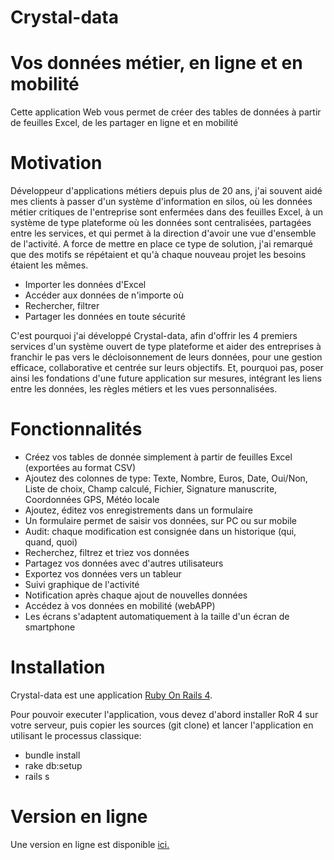 # Crystal-data

# Vos données métier, en ligne et en mobilité 

Cette application Web vous permet de créer des tables de données à partir de feuilles Excel, de les partager en ligne et en mobilité

# Motivation

Développeur d'applications métiers depuis plus de 20 ans, j'ai souvent aidé mes clients à passer 
d'un système d'information en silos, où les données métier critiques de l'entreprise sont enfermées 
dans des feuilles Excel, à un système de type plateforme où les données sont centralisées, 
partagées entre les services, et qui permet à la direction d'avoir une vue d'ensemble de l'activité. 
A force de mettre en place ce type de solution, j'ai remarqué que des motifs se répétaient et 
qu'à chaque nouveau projet les besoins étaient les mêmes.

* Importer les données d'Excel
* Accéder aux données de n'importe où
* Rechercher, filtrer
* Partager les données en toute sécurité

C'est pourquoi j'ai développé Crystal-data, afin d'offrir les 4 premiers services d'un système ouvert 
de type plateforme et aider des entreprises à franchir le pas vers le décloisonnement de leurs données, 
pour une gestion efficace, collaborative et centrée sur leurs objectifs. 
Et, pourquoi pas, poser ainsi les fondations d'une future application sur mesures, 
intégrant les liens entre les données, les règles métiers et les vues personnalisées.


# Fonctionnalités

* Créez vos tables de donnée simplement à partir de feuilles Excel (exportées au format CSV)
* Ajoutez des colonnes de type: Texte, Nombre, Euros, Date, Oui/Non, Liste de choix, Champ calculé, Fichier, Signature manuscrite, Coordonnées GPS, Météo locale
* Ajoutez, éditez vos enregistrements dans un formulaire
* Un formulaire permet de saisir vos données, sur PC ou sur mobile
* Audit: chaque modification est consignée dans un historique (qui, quand, quoi)
* Recherchez, filtrez et triez vos données 
* Partagez vos données avec d'autres utilisateurs
* Exportez vos données vers un tableur 
* Suivi graphique de l'activité 
* Notification après chaque ajout de nouvelles données
* Accédez à vos données en mobilité (webAPP)
* Les écrans s'adaptent automatiquement à la taille d'un écran de smartphone


# Installation

Crystal-data est une application <a href="http://rubyonrails.org/">Ruby On Rails 4</a>. 

Pour pouvoir executer l'application, vous devez d'abord installer RoR 4 sur votre serveur, puis copier les sources (git clone) et lancer l'application en utilisant le processus classique:

* bundle install
* rake db:setup
* rails s

# Version en ligne

Une version en ligne est disponible <a href="http://crystal-data.philnoug.com">ici.</a>
